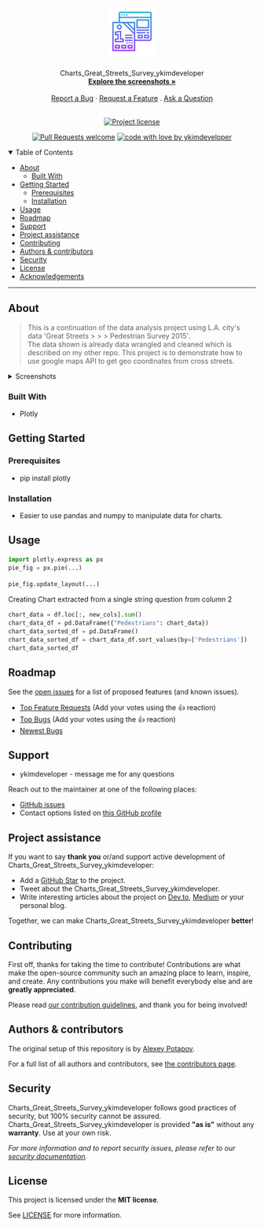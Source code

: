 <h1 align="center">
  <a href="https://github.com/ykimdeveloper/charts-great-streets-survey-ykimdeveloper">
    <!-- Please provide path to your logo here -->
    <img src="docs/images/logo.svg" alt="Logo" width="100" height="100">
  </a>
</h1>

<div align="center">
  Charts_Great_Streets_Survey_ykimdeveloper
  <br />
  <a href="#about"><strong>Explore the screenshots »</strong></a>
  <br />
  <br />
  <a href="https://github.com/ykimdeveloper/charts-great-streets-survey-ykimdeveloper/issues/new?assignees=&labels=bug&template=01_BUG_REPORT.md&title=bug%3A+">Report a Bug</a>
  ·
  <a href="https://github.com/ykimdeveloper/charts-great-streets-survey-ykimdeveloper/issues/new?assignees=&labels=enhancement&template=02_FEATURE_REQUEST.md&title=feat%3A+">Request a Feature</a>
  .
  <a href="https://github.com/ykimdeveloper/charts-great-streets-survey-ykimdeveloper/issues/new?assignees=&labels=question&template=04_SUPPORT_QUESTION.md&title=support%3A+">Ask a Question</a>
</div>

<div align="center">
<br />

[![Project license](https://img.shields.io/github/license/ykimdeveloper/charts-great-streets-survey-ykimdeveloper.svg?style=flat-square)](LICENSE)

[![Pull Requests welcome](https://img.shields.io/badge/PRs-welcome-ff69b4.svg?style=flat-square)](https://github.com/ykimdeveloper/charts-great-streets-survey-ykimdeveloper/issues?q=is%3Aissue+is%3Aopen+label%3A%22help+wanted%22)
[![code with love by ykimdeveloper](https://img.shields.io/badge/%3C%2F%3E%20with%20%E2%99%A5%20by-ykimdeveloper-ff1414.svg?style=flat-square)](https://github.com/ykimdeveloper)

</div>

<details open="open">
<summary>Table of Contents</summary>

- [About](#about)
  - [Built With](#built-with)
- [Getting Started](#getting-started)
  - [Prerequisites](#prerequisites)
  - [Installation](#installation)
- [Usage](#usage)
- [Roadmap](#roadmap)
- [Support](#support)
- [Project assistance](#project-assistance)
- [Contributing](#contributing)
- [Authors & contributors](#authors--contributors)
- [Security](#security)
- [License](#license)
- [Acknowledgements](#acknowledgements)

</details>

---

## About

> This is a continuation of the data analysis project using L.A. city's data 'Great Streets > > > Pedestrian Survey 2015'.  
> The data shown is already data wrangled and cleaned which is described on my other repo.
> This project is to demonstrate how to use google maps API to get geo coordinates from cross streets.

<details>
<summary>Screenshots</summary>
<br>

> **[?]**
> Please provide your screenshots here.

|                               Home Page                               |                               Login Page                               |
| :-------------------------------------------------------------------: | :--------------------------------------------------------------------: |
| <img src="docs/images/screenshot.png" title="Home Page" width="100%"> | <img src="docs/images/screenshot.png" title="Login Page" width="100%"> |

</details>

### Built With

* Plotly

## Getting Started

### Prerequisites

* pip install plotly

### Installation

* Easier to use pandas and numpy to manipulate data for charts.

## Usage

```python
import plotly.express as px
pie_fig = px.pie(...)

pie_fig.update_layout(...)


```
Creating Chart extracted from a single string question from column 2
```python
chart_data = df.loc[:, new_cols].sum()
chart_data_df = pd.DataFrame({"Pedestrians": chart_data})
chart_data_sorted_df = pd.DataFrame()
chart_data_sorted_df = chart_data_df.sort_values(by=['Pedestrians'])
chart_data_sorted_df
```


## Roadmap

See the [open issues](https://github.com/ykimdeveloper/charts-great-streets-survey-ykimdeveloper/issues) for a list of proposed features (and known issues).

- [Top Feature Requests](https://github.com/ykimdeveloper/charts-great-streets-survey-ykimdeveloper/issues?q=label%3Aenhancement+is%3Aopen+sort%3Areactions-%2B1-desc) (Add your votes using the 👍 reaction)
- [Top Bugs](https://github.com/ykimdeveloper/charts-great-streets-survey-ykimdeveloper/issues?q=is%3Aissue+is%3Aopen+label%3Abug+sort%3Areactions-%2B1-desc) (Add your votes using the 👍 reaction)
- [Newest Bugs](https://github.com/ykimdeveloper/charts-great-streets-survey-ykimdeveloper/issues?q=is%3Aopen+is%3Aissue+label%3Abug)

## Support

* ykimdeveloper - message me for any questions

Reach out to the maintainer at one of the following places:

- [GitHub issues](https://github.com/ykimdeveloper/charts-great-streets-survey-ykimdeveloper/issues/new?assignees=&labels=question&template=04_SUPPORT_QUESTION.md&title=support%3A+)
- Contact options listed on [this GitHub profile](https://github.com/ykimdeveloper)

## Project assistance

If you want to say **thank you** or/and support active development of Charts_Great_Streets_Survey_ykimdeveloper:

- Add a [GitHub Star](https://github.com/ykimdeveloper/charts-great-streets-survey-ykimdeveloper) to the project.
- Tweet about the Charts_Great_Streets_Survey_ykimdeveloper.
- Write interesting articles about the project on [Dev.to](https://dev.to/), [Medium](https://medium.com/) or your personal blog.

Together, we can make Charts_Great_Streets_Survey_ykimdeveloper **better**!

## Contributing

First off, thanks for taking the time to contribute! Contributions are what make the open-source community such an amazing place to learn, inspire, and create. Any contributions you make will benefit everybody else and are **greatly appreciated**.


Please read [our contribution guidelines](docs/CONTRIBUTING.md), and thank you for being involved!

## Authors & contributors

The original setup of this repository is by [Alexey Potapov](https://github.com/ykimdeveloper).

For a full list of all authors and contributors, see [the contributors page](https://github.com/ykimdeveloper/charts-great-streets-survey-ykimdeveloper/contributors).

## Security

Charts_Great_Streets_Survey_ykimdeveloper follows good practices of security, but 100% security cannot be assured.
Charts_Great_Streets_Survey_ykimdeveloper is provided **"as is"** without any **warranty**. Use at your own risk.

_For more information and to report security issues, please refer to our [security documentation](docs/SECURITY.md)._

## License

This project is licensed under the **MIT license**.

See [LICENSE](LICENSE) for more information.
